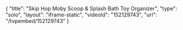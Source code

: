 {
    "title": "Skip Hop Moby Scoop & Splash Bath Toy Organizer",
    "type": "solo",
    "layout": "iframe-static",
    "videoId": "152129743",
    "url": "\/tvpembed\/152129743"
}
